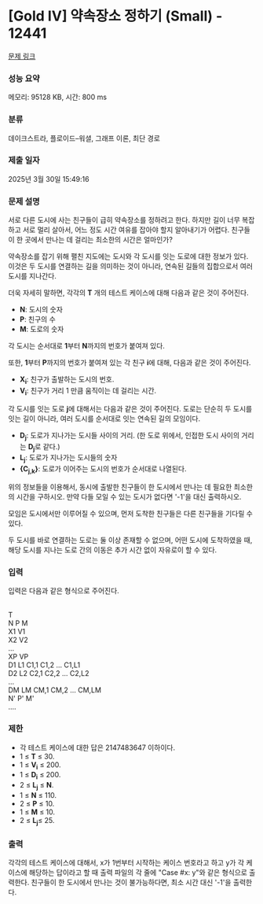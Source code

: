 # [Gold IV] 약속장소 정하기 (Small) - 12441 

[문제 링크](https://www.acmicpc.net/problem/12441) 

### 성능 요약

메모리: 95128 KB, 시간: 800 ms

### 분류

데이크스트라, 플로이드–워셜, 그래프 이론, 최단 경로

### 제출 일자

2025년 3월 30일 15:49:16

### 문제 설명

<p>서로 다른 도시에 사는 친구들이 급히 약속장소를 정하려고 한다. 하지만 길이 너무 복잡하고 서로 멀리 살아서, 어느 정도 시간 여유를 잡아야 할지 알아내기가 어렵다. 친구들이 한 곳에서 만나는 데 걸리는 최소한의 시간은 얼마인가?</p>

<p>약속장소를 잡기 위해 펼친 지도에는 도시와 각 도시를 잇는 도로에 대한 정보가 있다. 이것은 두 도시를 연결하는 길을 의미하는 것이 아니라, 연속된 길들의 집합으로서 여러 도시를 지나간다.</p>

<p>더욱 자세히 말하면, 각각의 <strong>T</strong> 개의 테스트 케이스에 대해 다음과 같은 것이 주어진다.</p>

<ul>
	<li><strong>N</strong>: 도시의 숫자</li>
	<li><strong>P</strong>: 친구의 수</li>
	<li><strong>M</strong>: 도로의 숫자</li>
</ul>

<p>각 도시는 순서대로 <strong>1</strong>부터 <strong>N</strong>까지의 번호가 붙여져 있다.</p>

<p>또한, <strong>1</strong>부터 <strong>P</strong>까지의 번호가 붙여져 있는 각 친구 <strong>i</strong>에 대해, 다음과 같은 것이 주어진다.</p>

<ul>
	<li><strong>X<sub>i</sub></strong>: 친구가 출발하는 도시의 번호.</li>
	<li><strong>V<sub>i</sub></strong>: 친구가 거리 1 만큼 움직이는 데 걸리는 시간.</li>
</ul>

<p> </p>

<p>각 도시를 잇는 도로 <strong>j</strong>에 대해서는 다음과 같은 것이 주어진다. 도로는 단순히 두 도시를 잇는 길이 아니라, 여러 도시를 순서대로 잇는 연속된 길의 모임이다.</p>

<ul>
	<li><strong>D<sub>j</sub></strong>: 도로가 지나가는 도시들 사이의 거리. (한 도로 위에서, 인접한 도시 사이의 거리는 <strong>D<sub>j</sub></strong>로 같다.)</li>
	<li><strong>L<sub>j</sub></strong>: 도로가 지나가는 도시들의 숫자</li>
	<li><strong>{C<sub>j,k</sub>}</strong>: 도로가 이어주는 도시의 번호가 순서대로 나열된다.</li>
</ul>

<p> </p>

<p>위의 정보들을 이용해서, 동시에 출발한 친구들이 한 도시에서 만나는 데 필요한 최소한의 시간을 구하시오. 만약 다들 모일 수 있는 도시가 없다면 '-1'을 대신 출력하시오.</p>

<p>모임은 도시에서만 이루어질 수 있으며, 먼저 도착한 친구들은 다른 친구들을 기다릴 수 있다.</p>

<p>두 도시를 바로 연결하는 도로는 둘 이상 존재할 수 없으며, 어떤 도시에 도착하였을 때, 해당 도시를 지나는 도로 간의 이동은 추가 시간 없이 자유로이 할 수 있다.</p>

### 입력 

 <p>입력은 다음과 같은 형식으로 주어진다.</p>

<p><br>
T<br>
N P M<br>
X1 V1<br>
X2 V2<br>
...<br>
XP VP<br>
D1 L1 C1,1 C1,2 ... C1,L1<br>
D2 L2 C2,1 C2,2 ... C2,L2<br>
...<br>
DM LM CM,1 CM,2 ... CM,LM<br>
N' P' M'<br>
....</p>

<h3>제한</h3>

<ul>
	<li>각 테스트 케이스에 대한 답은 2147483647 이하이다.</li>
	<li>1 ≤ <strong>T</strong> ≤ 30.</li>
	<li>1 ≤ <strong>V<sub>i</sub></strong> ≤ 200.</li>
	<li>1 ≤ <strong>D<sub>i</sub></strong> ≤ 200.</li>
	<li>2 ≤ <strong>L<sub>j</sub></strong> ≤ <strong>N</strong>.</li>
	<li>1 ≤ <strong>N</strong> ≤ 110.</li>
	<li>2 ≤ <strong>P</strong> ≤ 10.</li>
	<li>1 ≤ <strong>M</strong> ≤ 10.</li>
	<li>2 ≤ <strong>L<sub>j</sub></strong>≤ 25.</li>
</ul>

### 출력 

 <p>각각의 테스트 케이스에 대해서, x가 1번부터 시작하는 케이스 번호라고 하고 y가 각 케이스에 해당하는 답이라고 할 때 출력 파일의 각 줄에 "Case #x: y"와 같은 형식으로 출력한다. 친구들이 한 도시에서 만나는 것이 불가능하다면, 최소 시간 대신 '-1'을 출력한다.</p>

